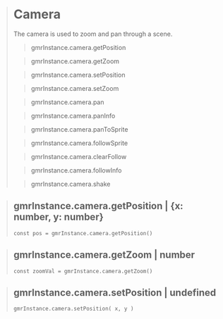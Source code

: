 > # Camera
> The camera is used to zoom and pan through a scene.
>
> > gmrInstance.camera.getPosition
>
> > gmrInstance.camera.getZoom
>
> > gmrInstance.camera.setPosition
>
> > gmrInstance.camera.setZoom
>
> > gmrInstance.camera.pan
>
> > gmrInstance.camera.panInfo
>
> > gmrInstance.camera.panToSprite
>
> > gmrInstance.camera.followSprite
>
> > gmrInstance.camera.clearFollow
>
> > gmrInstance.camera.followInfo
>
> > gmrInstance.camera.shake

> ## gmrInstance.camera.getPosition | {x: number, y: number}
> ```
> const pos = gmrInstance.camera.getPosition()
> ```

> ## gmrInstance.camera.getZoom | number
> ```
> const zoomVal = gmrInstance.camera.getZoom()
> ```

> ## gmrInstance.camera.setPosition | undefined
>```
> gmrInstance.camera.setPosition( x, y )
>```